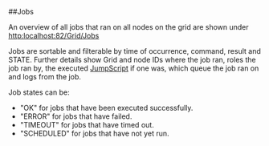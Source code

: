 ##Jobs

An overview of all jobs that ran on all nodes on the grid are shown under [http:localhost:82/Grid/Jobs](http:localhost:82/grid/Jobs)

Jobs are sortable and filterable by time of occurrence, command, result and STATE. Further details show Grid and node IDs where the job ran, roles the job ran by, the executed [JumpScript](/MultiNode/AgentController1/JumpScript.md) if one was, which queue the job ran on and logs from the job.

Job states can be:
* "OK" for jobs that have been executed successfully.
* "ERROR" for jobs that have failed.
* "TIMEOUT" for jobs that have timed out.
* "SCHEDULED" for jobs that have not yet run.
